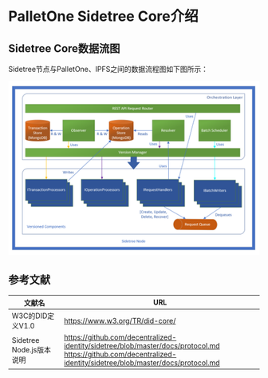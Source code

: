 # PalletOne Sidetree Core介绍

## Sidetree Core数据流图

Sidetree节点与PalletOne、IPFS之间的数据流程图如下图所示：

![img](https://github.com/palletone/palletone-DID/blob/master/src/images/sidetree-node-core.png?raw=true)



## 参考文献

| 文献名                   | URL                                                          |
| ------------------------ | ------------------------------------------------------------ |
| W3C的DID定义V1.0         | https://www.w3.org/TR/did-core/                              |
| Sidetree Node.js版本说明 | https://github.com/decentralized-identity/sidetree/blob/master/docs/protocol.md<br />https://github.com/decentralized-identity/sidetree/blob/master/docs/protocol.md |

